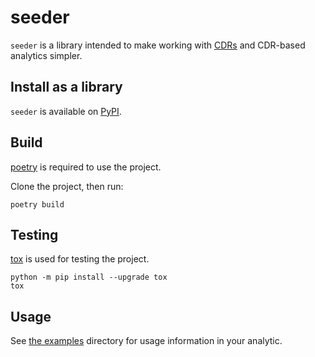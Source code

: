 # seeder

`seeder` is a library intended to make working with [CDRs](https://github.com/WorldModelers/Document-Schema)
and CDR-based analytics simpler.

## Install as a library

`seeder` is available on [PyPI](https://pypi.org/project/ceeder/).

## Build

[poetry](https://python-poetry.org/) is required to use the project.

Clone the project, then run:

```shell
poetry build
```

## Testing

[tox](https://tox.readthedocs.io/en/latest/index.html) is used for testing the
project.

``` shell
python -m pip install --upgrade tox
tox
```

## Usage

See [the examples](./examples) directory for usage information
in your analytic.
